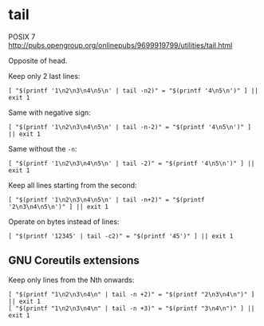 # tail

POSIX 7 <http://pubs.opengroup.org/onlinepubs/9699919799/utilities/tail.html>

Opposite of head.

Keep only 2 last lines:

    [ "$(printf '1\n2\n3\n4\n5\n' | tail -n2)" = "$(printf '4\n5\n')" ] || exit 1

Same with negative sign:

    [ "$(printf '1\n2\n3\n4\n5\n' | tail -n-2)" = "$(printf '4\n5\n')" ] || exit 1

Same without the `-n`:

    [ "$(printf '1\n2\n3\n4\n5\n' | tail -2)" = "$(printf '4\n5\n')" ] || exit 1

Keep all lines starting from the second:

    [ "$(printf '1\n2\n3\n4\n5\n' | tail -n+2)" = "$(printf '2\n3\n4\n5\n')" ] || exit 1

Operate on bytes instead of lines:

    [ "$(printf '12345' | tail -c2)" = "$(printf '45')" ] || exit 1

## GNU Coreutils extensions

Keep only lines from the Nth onwards:

    [ "$(printf "1\n2\n3\n4\n" | tail -n +2)" = "$(printf "2\n3\n4\n")" ] || exit 1
    [ "$(printf "1\n2\n3\n4\n" | tail -n +3)" = "$(printf "3\n4\n")" ] || exit 1
